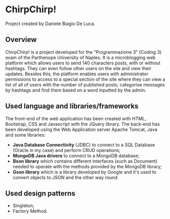 # ChirpChirp!
Project created by Daniele Biagio De Luca.
## Overview
ChirpChirp! is a project developed for the "Programmazione 3" (Coding 3) exam of the Parthenope University of Naples. It is a microblogging web platform which allows users to send 140 characters posts, with or without hashtags. They can even follow other users on the site and view their updates. Besides this, the platform enables users with administrator permissions to access to a special section of the site where they can view a list of all of users with the number of published posts; categorise messages by hashtags and find them based on a word inputted by the admin.
## Used language and libraries/frameworks
The front-end of the web application has been created with HTML, Bootstrap, CSS and Javascript with the JQuery library. The back-end has been developed using the Web Application server Apache Tomcat, Java and some libraries:
* **Java Database Connectivity** (JDBC) to connect to a SQL Database (Oracle in my case) and perform CRUD operations;
* **MongoDB Java drivers** to connect to a MongoDB database;
* **Bson library** which contains different interfaces (such as Document) needed to operate with the methods provided by the MongoDB library;
* **Gson library** which is a library developed by Google and it's used to convert objects to JSON and the other way round.
## Used design patterns
* Singleton;
* Factory Method.
